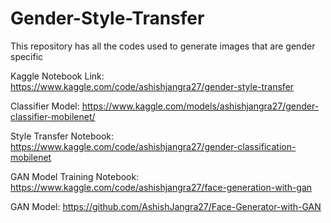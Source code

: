 # Gender-Style-Transfer
This repository has all the codes used to generate images that are gender specific

Kaggle Notebook Link: https://www.kaggle.com/code/ashishjangra27/gender-style-transfer

Classifier Model: https://www.kaggle.com/models/ashishjangra27/gender-classifier-mobilenet/

Style Transfer Notebook: https://www.kaggle.com/code/ashishjangra27/gender-classification-mobilenet

GAN Model Training Notebook: https://www.kaggle.com/code/ashishjangra27/face-generation-with-gan

GAN Model: https://github.com/AshishJangra27/Face-Generator-with-GAN
